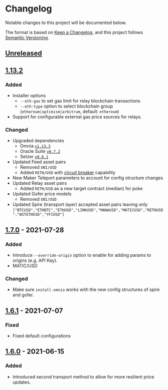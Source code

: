 # Changelog
Notable changes to this project will be documented below.

The format is based on [Keep a Changelog](https://keepachangelog.com/en/1.0.0/),
and this project follows [Semantic Versioning](https://semver.org/spec/v2.0.0.html).

## [Unreleased]

## [1.13.2]

### Added

- Installer options
  - `--eth-gas` to set gas limit for relay blockchain transactions
  - `--eth-type` option to select blockchain group (`ethereum|optimism|arbitrum`, default: `ethereum`)
- Support for configurable external gas price sources for relays.

### Changed

- Upgraded dependencies
  - Omnia [`v1.13.3`](https://github.com/chronicleprotocol/omnia/releases/tag/v1.13.3)
  - Oracle Suite [`v0.7.2`](https://github.com/chronicleprotocol/oracle-suite/releases/tag/v0.7.2)
  - Setzer [`v0.6.1`](https://github.com/chronicleprotocol/setzer/releases/tag/v0.6.1)
- Updated Feed asset pairs
  - Removed `UNI/USD`
  - Added `RETH/USD` with [circuit breaker](https://github.com/chronicleprotocol/oracle-suite/blob/v0.7.2/pkg/price/provider/hooks.go#L77) capability
- New Maker Teleport parameters to account for config structure changes
- Updated Relay asset pairs
  - Added `RETH/USD` as a new target contract (median) for poke
- Updated Gofer price models
  - Removed `UNI/USD`
- Updated Spire (transport layer) accepted asset pairs leaving only
  <br>`["BTCUSD","ETHBTC","ETHUSD","LINKUSD","MANAUSD","MATICUSD","RETHUSD","WSTETHUSD","YFIUSD"]`

## [1.7.0] - 2021-07-28

### Added

- Introduce `--override-origin` option to enable for adding params to origins (e.g. API Key).
- MATIC/USD

### Changed

- Make sure `install-omnia` works with the new config structures of spire and gofer.

## [1.6.1] - 2021-07-07

### Fixed

- Fixed default configurations 

## [1.6.0] - 2021-06-15

### Added

- Introduced second transport method to allow for more resilient price updates.

[Unreleased]: https://github.com/chronicleprotocol/oracles/compare/v1.13.2...HEAD
[1.13.2]: https://github.com/chronicleprotocol/oracles/compare/v1.12.0...v1.13.2
[1.7.0]: https://github.com/chronicleprotocol/oracles/compare/v1.6.1...v1.7.0
[1.6.1]: https://github.com/chronicleprotocol/oracles/compare/v1.6.0...v1.6.1
[1.6.0]: https://github.com/chronicleprotocol/oracles/releases/tag/v1.6.0
